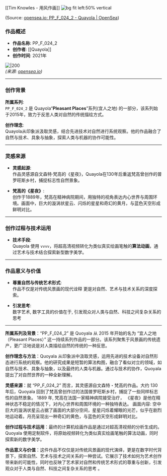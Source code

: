 [[Tim Knowles - 用风作画]]
![bg fit left:50% vertical](https://i.imgur.com/A357uhg.webp)


(Source: [opensea.io: PP_F_024_2 - Quayola | OpenSea](https://opensea.io/assets/ethereum/0x234347febed61af621ea641e840f781744b9cb0e/0))
### 作品概述

- **作品名称**: PP_F_024_2  
- **创作者**: [[Quayola]]  
- **创作时间**: 2021年  

![|200](https://i.seadn.io/gae/3M-22MRHbcoHndWKOlHiFiIjVOQoYIRvXqNhXg8MAGO3hMMcfH2V8W4wL7HxcL6gjwMsUu4b4LKEw7O-AqVtibUR5QHMq6-s3vbuc0M)  
*(来源: [opensea.io](https://opensea.io/assets/ethereum/0x234347febed61af621ea641e840f781744b9cb0e/0))*  

---

### 创作背景

**所属系列**:  
`PP_F_024_2` 是 Quayola“**Pleasant Places**”系列(宜人之地) 的一部分，该系列始于2015年，致力于反思人类对自然的传统描绘方式。

**创作理念**:  
Quayola从印象派汲取灵感，结合先进技术对自然进行系统观察。他的作品融合了自然与技术、具象与抽象，探索人类与机器的协作可能性。

---

### 灵感来源

- **灵感起源**:  
  作品灵感源自文森特·梵高的《星夜》，Quayola在130年后重返梵高曾创作的普罗旺斯乡村，捕捉标志性自然景象。

- **梵高的《星夜》**:  
  创作于1889年，梵高在精神病院期间，用独特的视角表达内心世界与周围环境。画面中，巨大的漩涡状星云、闪烁的星星和奇幻的黄月，与蓝色天空形成鲜明对比。

---

### 创作过程与技术运用

- **技术手段**:  
  Quayola 使用 `vvvv`，将超高清视频转化为类似真实绘画笔触的**算法动画**，通过艺术与技术结合探索新型数字美学。


---

### 作品意义与价值

- **尊重自然与传统艺术形式**:  
  作品不仅是对传统风景画的现代诠释
  更是对自然、艺术与技术关系的深度探索。

- **引发思考**:  
  数字艺术, 数字工具的价值在于, 引发观众对人类与自然、科技之间复杂关系的思考

---

**所属系列及背景**：“PP_F_024_2” 是 Quoyala 从 2015 年开始的名为 “宜人之地（Pleasant Places）” 这一持续系列作品的一部分。该系列聚焦于风景画的传统遗产，更广泛地说是对人类描绘自然的传统的一种反思。

**创作理念与方法**：Quoyala 从印象派中汲取灵感，运用先进的技术设备对自然形态进行系统的观察。他的研究成果是短暂的算法构图，融合了看似对立的领域，如自然与技术、具象与抽象，以及最终的人类与机器。通过与技术的协作，Quoyala 提出了对自然世界的一种全新理解。

**灵感来源**：就 “PP_F_024_2” 而言，其灵感源自文森特・梵高的作品。大约 130 年后，Quoyala 回到了梵高曾创作过的法国普罗旺斯乡村，捕捉了一些同样标志性的自然景象。
1889 年,  梵高在法国一家精神病院接受治疗， 《星夜》是他在精神状态不稳定的情况下，对内心世界和周围环境的一种独特表达。
画面内容: 空中巨大的漩涡状星云占据了画面的大部分空间，星星闪烁着耀眼的光芒，似乎在剧烈地运动着。月亮呈现出一种奇幻的黄色，与蓝色的天空形成鲜明对比。


**创作过程与技术运用**：最终的计算机绘画作品是通过对超高清视频的分析生成的。Quoyala 使用定制软件，将原始视频转化为类似真实绘画笔触的算法动画，同时探索新的数字美学。

**作品意义与价值**：这件作品不仅仅是对传统风景画的现代演绎，更是在数字时代背景下，探索自然、艺术与技术之间关系的一种尝试。它展示了技术如何为艺术创作带来新的可能性，同时也反映了艺术家对自然和传统艺术形式的尊重与创新，引发观众对于人类与自然、科技之间复杂关系的思考 。